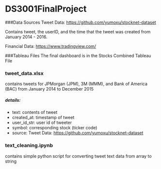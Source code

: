 # DS3001FinalProject
###Data Sources
Tweet Data: https://github.com/yumoxu/stocknet-dataset

Contains tweet, the userID, and the time that the tweet was created from January 2014 - 2016. 


Financial Data: https://www.tradingview.com/

###Tableau Files
The final dashboard is in the Stocks Combined Tableau File

### tweet_data.xlsx
contains tweets for JPMorgan (JPM), 3M (MMM), and Bank of America (BAC) from January 2014 to December 2015
##### details:
* text: contents of tweet
* created_at: timestamp of tweet
* user_id_str: user id of tweeter
* symbol: corresponding stock (ticker code)
* source: Tweet Data: https://github.com/yumoxu/stocknet-dataset

### text_cleaning.ipynb
contains simple python script for converting tweet text data from array to string
